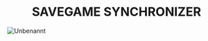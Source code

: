 
<h1 align="center">SAVEGAME SYNCHRONIZER</h1>

![Unbenannt](https://github.com/AK-NF/SAVEGAME-SYNC--ELECTRON-GUI-/assets/86935047/1c5f1c7a-8d65-4929-949c-6278c517bcde)
